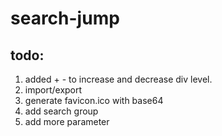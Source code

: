 search-jump
===========

## todo: 
1. added + - to increase and decrease div level.
2. import/export
3. generate favicon.ico with base64
4. add search group
5. add more parameter

